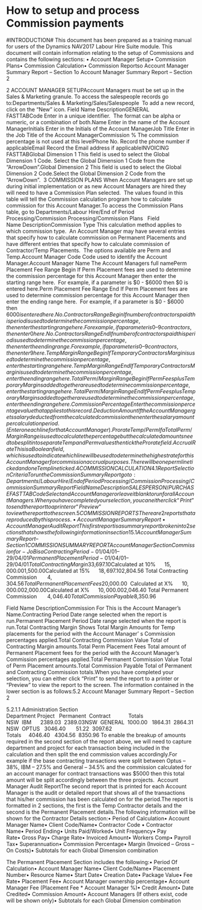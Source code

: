 # How to setup and process Commission payments

#INTRODUCTION#
This document has been prepared as a training manual for users of the Dynamics NAV2017 Labour Hire Suite module.
This document will contain information relating to the setup of Commissions and contains the following sections:
• Account Manager Setup• Commission Plans• Commission Calculation• Commission Reportso Account Manager Summary Report – Section 1o Account Manager Summary Report – Section 2


2 ACCOUNT MANAGER SETUPAccount Managers must be set up in the Sales & Marketing granule. To access the salespeople records go to:Departments/Sales & Marketing/Sales/Salespeople 
To add a new record, click on the “New” icon.
Field Name DescriptionGENERAL FASTTABCode Enter in a unique identifier.  The format can be alpha or numeric, or a combination of both.Name Enter in the name of the Account ManagerInitials Enter in the Initials of the Account ManagerJob Title Enter in the Job Title of the Account ManagerCommission % The commission percentage is not used at this levelPhone No. Record the phone number if applicableEmail Record the Email address if applicableINVOICING FASTTABGlobal Dimension 1 This field is used to select the Global Dimension 1 Code. Select the Global Dimension 1 Code from the “ArrowDown”.Global Dimension 2 This field is used to select the Global Dimension 2 Code.Select the Global Dimension 2 Code from the “ArrowDown”.
 3 COMMISSION PLANS
When Account Managers are set up during initial implementation or as new Account Managers are hired they will need to have a Commission Plan selected.  The values found in this table will tell the Commission calculation program how to calculate commission for this Account Manager.To access the Commission Plans table, go to Departments/Labour Hire/End of Period Processing/Commission Processing/Commission Plans
 
Field Name DescriptionCommission Type This calculation method applies to which commission type.  An Account Manager may have several entries that specify how to calculate commission on Permanent Placements and have different entries that specify how to calculate commission of Contractor/Temp Placements.  The options available are Perm and Temp.Account Manager Code Code used to identify the Account Manager.Account Manager Name The Account Managers full namePerm Placement Fee Range Begin If Perm Placement fees are used to determine the commission percentage for this Account Manager then enter the starting range here.  For example, if a parameter is $0 - $6000 then $0 is entered here.Perm Placement Fee Range End If Perm Placement fees are used to determine commission percentage for this Account Manager then enter the ending range here.  For example, if a parameter is $0 - $6000 then $6000 is entered here.No. Contractors Range Begin If number of contractors paid this period is used to determine the commission percentage, then enter the starting range here.  For example, if a parameter is 0 – 9 contractors, then enter 0 here.No. Contractors Range End If number of contractors paid this period is used to determine the commission percentage, then enter the ending range.  For example, if a parameter is 0 – 9 contractors, then enter 9 here.Temp Margin Range Begin If Temporary Contractors Margin is used to determine the commission percentage, enter the starting range here.Temp Margin Range End If Temporary Contractors Margin is used to determine the commission percentage, enter the ending range here.Total Perm/Margin Range Begin If Perm Fees plus Temporary Margins added together are used to determine commission percentage, enter the starting range here.Total Perm/Margin Range End If Perm Fees plus Temporary Margins added together are used to determine the commission percentage, enter the ending range here.Commission Percentage Enter the commission percentage value that applies to this record.Deduction Amount If the Account Manager gets salary deducted from the calculated commission then enter the salary amount per calculation period.  (Enter on each line for that Account Manager).Prorate Temp/Perm If a Total Perm/Margin Range is used to calculate the percentage but the calculated amounts need to be split into separate Temp and Perm values then tick the Prorate field.Accrual Rate This is a Boolean field, which is used to indicate which line will be used to determine the highest rate for this Account Manager for commission accrual purposes.  There will be one perm line ticked and one Temp line ticked.
4 COMMISSION CALCULATION
4.1 Report Selection Criteria
To run the Commission Summary Report go to:Departments/Labour Hire/End of Period Processing/Commission Processing/Commission Summary Report
 
Field Name DescriptionSALESPERSON/PURCHASE FASTTABCode Select and Account Manager or leave it blank to run for all Account Managers.  When you have completed your selection, you can either click “Print” to send the report to a printer or “Preview” to view the report to the screen.
5 COMMISSION REPORTS
There are 2 reports that are produced by this process.• Account Manager Summary Report• Account Manager Audit ReportThis first report is a summary report broken into 2 sections that shows the following information in section 15.1 Account Manager Summary Report – Section 1COMMISSION SUMMARY REPORTAccount Manager Section
Commission for -     Jo BisaContracting Period -    01/04/01 – 29/04/01Permanent Placement Period -   01/04/01 – 29/04/01
Total Contracting Margin     $33,697.10Calculated at 10%      $15,000.00  $1,500.00Calculated at 15%      $18,697.10  $2,804.56
Total Contracting Commission       $4,304.56
Total Permanent Placement Fees    $20,000.00  Calculated at X%      $10,000.00  $2,000.00Calculated at X%      $10,000.00  $2,046.40
Total Permanent Commission       $4,046.40
Total Commission Payable        $8,350.96

Field Name DescriptionCommission For This is the Account Manager’s Name.Contracting Period Date range selected when the report is run.Permanent Placement Period Date range selected when the report is run.Total Contracting Margin Shows Total Margin Amounts for Temp placements for the period with the Account Manager’ s Commission percentages applied.Total Contracting Commission Value Total of Contracting Margin amounts.Total Perm Placement Fees Total amount of Permanent Placement fees for the period with the Account Manager’s Commission percentages applied.Total Permanent Commission Value Total of Perm Placement amounts.Total Commission Payable Total of Permanent and Contracting Commission totals.When you have completed your selection, you can either click “Print” to send the report to a printer or “Preview” to view the report to the screen.
The information contained in the lower section is as follows:5.2 Account Manager Summary Report – Section 2

5.2.1.1 Administration Section
Department Project   Permanent  Contract            Totals
NSW  IBM      2389.03  2389.03NSW  GENERAL  1000.00   1864.31  2864.31NSW  OPTUS   3046.40       51.22  3097.62
Totals     4046.40   4304.56  8350.96
To enable the breakup of amounts required in the second section of the report above, we will need to capture department and project for each transaction being included in the calculation and then split the end commission values accordingly.For example if the base contracting transactions were split between Optus – 38%, IBM – 27.5% and General – 34.5% and the commission calculated for an account manager for contract transactions was $5000 then this total amount will be split accordingly between the three projects.
 Account Manager Audit ReportThe second report that is printed for each Account Manager is the audit or detailed report that shows all of the transactions that his/her commission has been calculated on for the period.The report is formatted in 2 sections, the first is the Temp Contractor details and the second is the Permanent Placement details.The following information will be shown for the Contractor Details section:• Period of Calculation• Account Manager Name• Client Code/Name• Contractor Code • Contractor Name• Period Ending• Units Paid/Worked• Unit Frequency• Pay Rate• Gross Pay• Charge Rate• Invoiced Amount• Workers Comp• Payroll Tax• Superannuation• Commission Percentage• Margin (Invoiced – Gross – On Costs)• Subtotals for each Global Dimension combination

The Permanent Placement Section includes the following:• Period Of Calculation• Account Manager Name• Client Code/Name• Placement Number• Resource Name• Start Date• Creation Date• Package Value• Fee Rate• Placement Fee• Account Manager ownership percentage• Account Manager Fee (Placement Fee * Account Manager %)• Credit Amount• Date Credited• Commission Amount• Account Managers (If others exist, code will be shown only)• Subtotals for each Global Dimension combination
